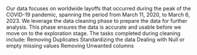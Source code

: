 Our data focuses on worldwide layoffs that occurred during the peak of the COVID-19 pandemic, spanning the period from March 11, 2020, to March 6, 2023.
 We leverage the data cleaning phase to prepare the data for further analysis. This phase ensures the data is accurate and usable before we move on to the exploration stage. The tasks completed during cleaning include:
Removing Duplicates
Standardizing the data
Dealing with Null or empty missing values
Removing Unwanted columns

